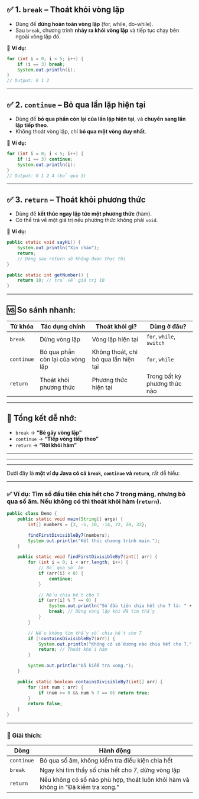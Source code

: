## ✅ 1. `break` – **Thoát khỏi vòng lặp**

* Dùng để **dừng hoàn toàn vòng lặp** (for, while, do-while).
* Sau `break`, chương trình **nhảy ra khỏi vòng lặp** và tiếp tục chạy bên ngoài vòng lặp đó.

🔸 **Ví dụ:**

```java
for (int i = 0; i < 5; i++) {
    if (i == 3) break;
    System.out.println(i);
}
// Output: 0 1 2
```

---

## ✅ 2. `continue` – **Bỏ qua lần lặp hiện tại**

* Dùng để **bỏ qua phần còn lại của lần lặp hiện tại**, và **chuyển sang lần lặp tiếp theo**.
* Không thoát vòng lặp, chỉ **bỏ qua một vòng duy nhất**.

🔸 **Ví dụ:**

```java
for (int i = 0; i < 5; i++) {
    if (i == 3) continue;
    System.out.println(i);
}
// Output: 0 1 2 4 (bỏ qua 3)
```

---

## ✅ 3. `return` – **Thoát khỏi phương thức**

* Dùng để **kết thúc ngay lập tức một phương thức** (hàm).
* Có thể trả về một giá trị nếu phương thức không phải `void`.

🔸 **Ví dụ:**

```java
public static void sayHi() {
    System.out.println("Xin chào");
    return;
    // Dòng sau return sẽ không được thực thi
}

public static int getNumber() {
    return 10; // trả về giá trị 10
}
```

---

## 🆚 So sánh nhanh:

| Từ khóa    | Tác dụng chính                   | Thoát khỏi gì?                       | Dùng ở đâu?                  |
| ---------- | -------------------------------- | ------------------------------------ | ---------------------------- |
| `break`    | Dừng vòng lặp                    | Vòng lặp hiện tại                    | `for`, `while`, `switch`     |
| `continue` | Bỏ qua phần còn lại của vòng lặp | Không thoát, chỉ bỏ qua lần hiện tại | `for`, `while`               |
| `return`   | Thoát khỏi phương thức           | Phương thức hiện tại                 | Trong bất kỳ phương thức nào |

---

## 🧠 Tổng kết dễ nhớ:

* `break` → **“Bẻ gãy vòng lặp”**
* `continue` → **“Tiếp vòng tiếp theo”**
* `return` → **“Rời khỏi hàm”**
---
---
---
Dưới đây là **một ví dụ Java có cả `break`, `continue` và `return`**, rất dễ hiểu:

---

### ✅ Ví dụ: Tìm số đầu tiên chia hết cho 7 trong mảng, nhưng bỏ qua số âm. Nếu không có thì thoát khỏi hàm (`return`).

```java
public class Demo {
    public static void main(String[] args) {
        int[] numbers = {3, -5, 10, -14, 22, 28, 33};

        findFirstDivisibleBy7(numbers);
        System.out.println("Kết thúc chương trình main.");
    }

    public static void findFirstDivisibleBy7(int[] arr) {
        for (int i = 0; i < arr.length; i++) {
            // Bỏ qua số âm
            if (arr[i] < 0) {
                continue;
            }

            // Nếu chia hết cho 7
            if (arr[i] % 7 == 0) {
                System.out.println("Số đầu tiên chia hết cho 7 là: " + arr[i]);
                break; // Dừng vòng lặp khi đã tìm thấy
            }
        }

        // Nếu không tìm thấy số chia hết cho 7
        if (!containsDivisibleBy7(arr)) {
            System.out.println("Không có số dương nào chia hết cho 7.");
            return; // Thoát khỏi hàm
        }

        System.out.println("Đã kiểm tra xong.");
    }

    public static boolean containsDivisibleBy7(int[] arr) {
        for (int num : arr) {
            if (num >= 0 && num % 7 == 0) return true;
        }
        return false;
    }
}
```

---

### 📌 Giải thích:

| Dòng       | Hành động                                                                        |
| ---------- | -------------------------------------------------------------------------------- |
| `continue` | Bỏ qua số âm, không kiểm tra điều kiện chia hết                                  |
| `break`    | Ngay khi tìm thấy số chia hết cho 7, dừng vòng lặp                               |
| `return`   | Nếu không có số nào phù hợp, thoát luôn khỏi hàm và không in "Đã kiểm tra xong." |

